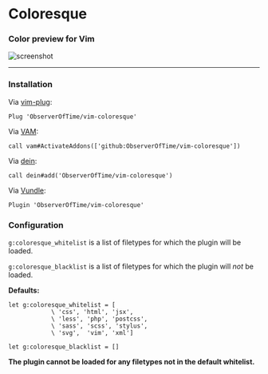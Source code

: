 # Coloresque

### **Color preview for Vim**

![screenshot](https://images2.imgbox.com/b4/50/zth6XK0b_o.png)

***

### Installation

Via [vim-plug](https://github.com/junegunn/vim-plug):

```vim
Plug 'ObserverOfTime/vim-coloresque'
```

Via [VAM](https://github.com/MarcWeber/vim-addon-manager):

```vim
call vam#ActivateAddons(['github:ObserverOfTime/vim-coloresque'])
```

Via [dein](https://github.com/Shougo/dein.vim):

```vim
call dein#add('ObserverOfTime/vim-coloresque')
```

Via [Vundle](https://github.com/VundleVim/Vundle.vim):

```vim
Plugin 'ObserverOfTime/vim-coloresque'
```

### Configuration

`g:coloresque_whitelist` is a list of filetypes for which the plugin will be loaded.

`g:coloresque_blacklist` is a list of filetypes for which the plugin will *not* be loaded.

**Defaults:**

```vim
let g:coloresque_whitelist = [
            \ 'css', 'html', 'jsx',
            \ 'less', 'php', 'postcss',
            \ 'sass', 'scss', 'stylus',
            \ 'svg',  'vim', 'xml']
```

```vim
let g:coloresque_blacklist = []
```

**The plugin cannot be loaded for any filetypes not in the default whitelist.**

